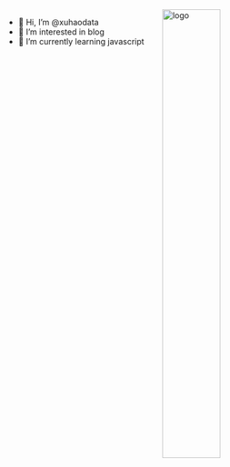 <img src="https://github-readme-stats.vercel.app/api?username=xuhaodata&show_icons=false&theme=shadow_green&count_private=true" alt="logo" align="right" width="45%" />

- 👋 Hi, I’m @xuhaodata
- 👀 I’m interested in blog
- 🌱 I’m currently learning javascript

